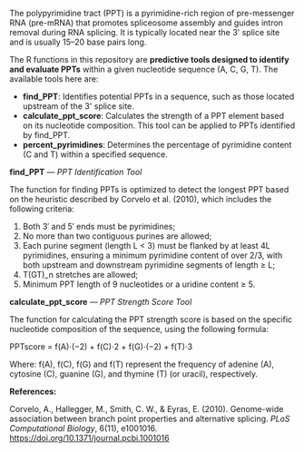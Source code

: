 The polypyrimidine tract (PPT) is a pyrimidine-rich region of pre-messenger RNA (pre-mRNA) that promotes spliceosome assembly and guides intron removal during RNA splicing. It is typically located near the 3' splice site and is usually 15–20 base pairs long.

The R functions in this repository are **predictive tools designed to identify and evaluate PPTs** within a given nucleotide sequence (A, C, G, T). The available tools here are:

- **find_PPT**: Identifies potential PPTs in a sequence, such as those located upstream of the 3' splice site.
- **calculate_ppt_score**: Calculates the strength of a PPT element based on its nucleotide composition. This tool can be applied to PPTs identified by find_PPT.
- **percent_pyrimidines**: Determines the percentage of pyrimidine content (C and T) within a specified sequence.

**find_PPT** ― *PPT Identification Tool*

The function for finding PPTs is optimized to detect the longest PPT based on the heuristic described by Corvelo et al. (2010), which includes the following criteria:

1. Both 3′ and 5′ ends must be pyrimidines;
2. No more than two contiguous purines are allowed;
3. Each purine segment (length L < 3) must be flanked by at least 4L pyrimidines, ensuring a minimum pyrimidine content of over 2/3, with both upstream and downstream pyrimidine segments of length ≥ L;
4. T(GT)_n stretches are allowed;
5. Minimum PPT length of 9 nucleotides or a uridine content ≥ 5.

**calculate_ppt_score** ― *PPT Strength Score Tool*

The function for calculating the PPT strength score is based on the specific nucleotide composition of the sequence, using the following formula:

PPTscore = f(A)⋅(−2) + f(C)⋅2 + f(G)⋅(−2) + f(T)⋅3

Where:
f(A), f(C), f(G) and f(T) represent the frequency of adenine (A), cytosine (C), guanine (G), and thymine (T) (or uracil), respectively.

**References:**

Corvelo, A., Hallegger, M., Smith, C. W., & Eyras, E. (2010). Genome-wide association between branch point properties and alternative splicing. *PLoS Computational Biology*, 6(11), e1001016. https://doi.org/10.1371/journal.pcbi.1001016
